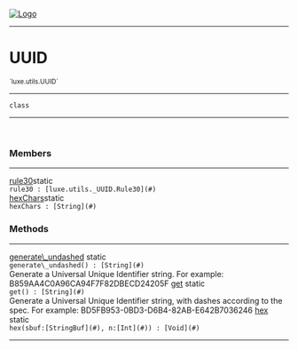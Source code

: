 
[![Logo](../../../images/logo.png)](../../../api/index.html)

---



<h1>UUID</h1>
<small>`luxe.utils.UUID`</small>



---

`class`

---

&nbsp;
&nbsp;



<h3>Members</h3> <hr/><span class="member apipage">
                <a name="rule30"><a class="lift" href="#rule30">rule30</a></a><span class="inline-block static">static</span><div class="clear"></div><code class="signature apipage">rule30 : [luxe.utils._UUID.Rule30](#)</code><br/></span>
            <span class="small_desc_flat"></span><span class="member apipage">
                <a name="hexChars"><a class="lift" href="#hexChars">hexChars</a></a><span class="inline-block static">static</span><div class="clear"></div><code class="signature apipage">hexChars : [String](#)</code><br/></span>
            <span class="small_desc_flat"></span>





<h3>Methods</h3> <hr/><span class="method apipage">
            <a name="generate_undashed"><a class="lift" href="#generate_undashed">generate\_undashed</a></a> <span class="inline-block static">static</span><div class="clear"></div><code class="signature apipage">generate\_undashed() : [String](#)</code><br/><span class="small_desc_flat">Generate a Universal Unique Identifier string.
        For example: B859AA4C0A96CA94F7F82DBECD24205F</span>
        </span>
    <span class="method apipage">
            <a name="get"><a class="lift" href="#get">get</a></a> <span class="inline-block static">static</span><div class="clear"></div><code class="signature apipage">get() : [String](#)</code><br/><span class="small_desc_flat">Generate a Universal Unique Identifier string, with dashes according to the spec.
        For example: BD5FB953-0BD3-D6B4-82AB-E642B7036246</span>
        </span>
    <span class="method apipage">
            <a name="hex"><a class="lift" href="#hex">hex</a></a> <span class="inline-block static">static</span><div class="clear"></div><code class="signature apipage">hex(sbuf:[StringBuf](#)<span></span>, n:[Int](#)<span></span>) : [Void](#)</code><br/><span class="small_desc_flat"></span>
        </span>
    





---

&nbsp;
&nbsp;
&nbsp;
&nbsp;